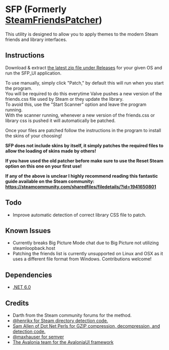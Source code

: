 # SFP (Formerly [SteamFriendsPatcher](https://github.com/PhantomGamers/SteamFriendsPatcher))

This utility is designed to allow you to apply themes to the modern Steam friends and library interfaces.  

## Instructions

Download & extract [the latest zip file under Releases](https://github.com/PhantomGamers/SFP/releases/latest) for your given OS and run the SFP_UI application.  
  
To use manually, simply click "Patch," by default this will run when you start the program.  
You will be required to do this everytime Valve pushes a new version of the friends.css file used by Steam or they update the library.  
To avoid this, use the "Start Scanner" option and leave the program running.  
With the scanner running, whenever a new version of the friends.css or library css is pushed it will automatically be patched.  

Once your files are patched follow the instructions in the program to install the skins of your choosing!

**SFP does not include skins by itself, it simply patches the required files to allow the loading of skins made by others!**

**If you have used the old patcher before make sure to use the Reset Steam option on this one on your first use!**

**If any of the above is unclear I highly recommend reading this fantastic guide available on the Steam community: <https://steamcommunity.com/sharedfiles/filedetails/?id=1941650801>**

## Todo

* Improve automatic detection of correct library CSS file to patch.

## Known Issues

* Currently breaks Big Picture Mode chat due to Big Picture not utilizing steamloopback.host
* Patching the friends list is currently unsupported on Linux and OSX as it uses a different file format from Windows. Contributions welcome!

## Dependencies

* [.NET 6.0](https://dotnet.microsoft.com/en-us/download/dotnet/6.0)

## Credits

* Darth from the Steam community forums for the method.
* [@henrikx for Steam directory detection code.](https://github.com/henrikx/metroskininstaller)
* [Sam Allen of Dot Net Perls for GZIP compression, decompression, and detection code.](https://www.dotnetperls.com/decompress)
* [@maxhauser for semver](https://github.com/maxhauser/semver)
* [The Avalonia team for the AvaloniaUI framework](https://github.com/AvaloniaUI/Avalonia)

